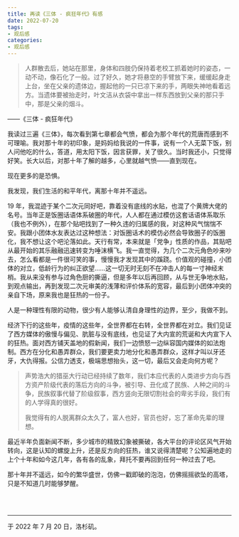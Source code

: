 ```yaml
---
title: 再读《三体 - 疯狂年代》有感
date: 2022-07-20
tags:
- 观后感
categories:
- 观后感
---
```


> 人群散去后，她站在那里，身体和四肢仍保持着老校工抓着她时的姿态，一动不动，像石化了一般。过了好久，她才将悬空的手臂放下来，缓缓起身走上台，坐在父亲的遗体边，握起他的一只已凉下来的手，两眼失神地看着远方。当遗体要被抬走时，叶文洁从衣袋中拿出一样东西放到父亲的那只手中，那是父亲的烟斗。
>

——《三体 - 疯狂年代》

我读过三遍《三体》，每次看到第七章都会气愤，都会为那个年代的荒唐而感到不可理喻。我对那十年的初印象，是妈妈给我说的一件事，说有一个人无菜下饭，别人问他吃的什么，答道，用太阳下饭，因言获罪，关了很久。当时我还小，只觉得好笑。长大以后，对那十年了解的越多，心里就越气愤——直到现在。

现在更多的是恐惧。

我发现，我们生活的和平年代，离那十年并不遥远。

19 年，我混迹于某个二次元同好吧，靠着没有底线的水贴，也混了个黄牌大佬的名号。当年正是饭圈话语体系破圈的年代，人人都在通过模仿这套话语体系取乐（我也不例外），在那个贴吧找到了一种久违的归属感的我，对这种风气惴惴不安。我跟小团体水友表达过这种想法：对饭圈话术的模仿必然会导致圈子的饭圈化，我不想让这个吧沦落如此。天行有常，本来就是「党争」性质的作品，其贴吧从最开始的其乐融融迅速转变为唾沫横飞。我一直觉得，为几个二次元角色吵来吵去，怎么看都是一件很可笑的事，慢慢我才发现其中的蹊跷。价值观的碰撞，小团体的对立，低龄行为的纠正欲望……这一切无时无刻不在冲击人的每一寸神经末梢。我从来没有参与过角色厨的撕逼，但是多年以后再回顾，从与世无争地水贴，到观点输出，再到发现二次元审美的浅薄和评价体系的宽容，最后到小团体冲突的亲自下场，原来我也是狂热的一份子。

人是一种理性有限的动物，很少有人能够认清自身理性的边界，至少，我做不到。

经济下行的这些年，疫情的这些年，全世界都在右转，全世界都在对立。我们见证了西方媒体的傲慢与偏见、肮脏与没有底线，也见证了大内宣的荒诞和大内宣下人的狂热。面对西方铺天盖地的假新闻，我们一边愤怒一边纵容国内媒体的如法炮制。西方在分化和愚弄群众，我们要更卖力地分化和愚弄群众，这样才叫以牙还牙，大仇得报。公信力透支，极端思想抬头，这一切，最后又会走向何方呢？

> 声势浩大的猎巫大行动已经持续了数年，我们本应代表的人类进步方向与西方资产阶级代表的落后方向的斗争，被引导、丑化成了民族、人种之间的斗争，民族叙事代替了阶级叙事，西方竖向无限切割社会的卑劣手段，我们有的人学得真的很好。
>
> 我觉得有的人脱离群众太久了，富人也好，官员也好，忘了革命先辈的理想。

最近半年负面新闻不断，多少城市的精致幻象被撕破，各大平台的评论区风气开始转向，这是认知的螺旋上升，还是反方向的狂热，谁又说得清楚呢？公知遍地走的上个十年和如今这几年，各有各的乱象，拜托不要再回到任何一种过去了吧。

那十年并不遥远，如今的繁华盛世，仿佛一戳即破的泡泡，仿佛摇摇欲坠的高塔，只是不知道几时能够梦醒。

<br>

<br>

------

于 2022 年 7 月 20 日，洛杉矶。
